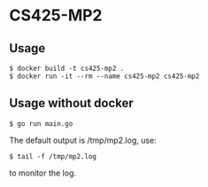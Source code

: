 # CS425-MP2

## Usage

	$ docker build -t cs425-mp2 .
	$ docker run -it --rm --name cs425-mp2 cs425-mp2

## Usage without docker

	$ go run main.go

The default output is /tmp/mp2.log, use:

	$ tail -f /tmp/mp2.log

to monitor the log.
